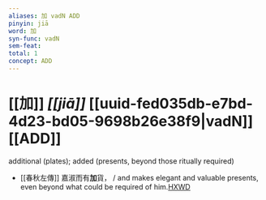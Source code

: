 ```yaml
---
aliases: 加 vadN ADD
pinyin: jiā
word: 加
syn-func: vadN
sem-feat: 
total: 1
concept: ADD 
---
```

# [[加]] *[[jiā]]*  [[uuid-fed035db-e7bd-4d23-bd05-9698b26e38f9|vadN]] [[ADD]]
additional (plates); added (presents, beyond those ritually required)
 - [[春秋左傳]] 嘉淑而有**加**貨， / and makes elegant and valuable presents, even beyond what could be required of him.[HXWD](https://hxwd.org/textview.html?location=KR1e0001_tls_007-277a.8)